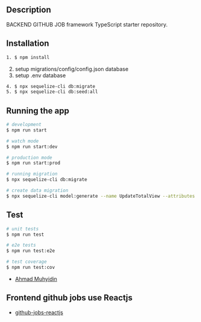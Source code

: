 ## Description

BACKEND GITHUB JOB 
framework TypeScript starter repository.

## Installation


```bash
1. $ npm install
```
2. setup migrations/config/config.json  database
3. setup .env database
```bash
4. $ npx sequelize-cli db:migrate
5. $ npx sequelize-cli db:seed:all
```

## Running the app

```bash
# development
$ npm run start

# watch mode
$ npm run start:dev

# production mode
$ npm run start:prod

# running migration 
$ npx sequelize-cli db:migrate

# create data migration 
$ npx sequelize-cli model:generate --name UpdateTotalView --attributes firstName:string

```

## Test

```bash
# unit tests
$ npm run test

# e2e tests
$ npm run test:e2e

# test coverage
$ npm run test:cov

```

- [Ahmad Muhyidin](https://github.com/muhyidin3222)


## Frontend github jobs use Reactjs
- [github-jobs-reactjs](https://github.com/muhyidin3222/github-jobs-reactjs)